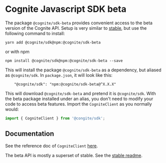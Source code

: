 Cognite Javascript SDK beta
===========================
The package `@cognite/sdk-beta` provides convenient access to the beta version of the Cognite API.
Setup is very similar to [stable](https://github.com/cognitedata/cognite-sdk-js/blob/master/packages/stable/README.md),
but use the following command to install:
```
yarn add @cognite/sdk@npm:@cognite/sdk-beta
```
or with npm
```
npm install @cognite/sdk@npm:@cognite/sdk-beta --save
```

This will install the package `@cognite/sdk-beta` as a dependency, but aliased as `@cognite/sdk`.
In `package.json`, it will look like this:
```
    "@cognite/sdk": "npm:@cognite/sdk-beta@^X.X.X"
```

This will download `@cognite/sdk-beta` and pretend it is `@cognite/sdk`.
With the beta package installed under an alias, you don't need to modify your code
to access beta features. Import the `CogniteClient` as you normally would:
```js
import { CogniteClient } from '@congite/sdk';
```

## Documentation

See the reference doc of `CogniteClient` [here](https://cognitedata.github.io/cognite-sdk-js/beta/classes/cogniteclientbeta.html).

The beta API is mostly a superset of stable. See the [stable readme](https://github.com/cognitedata/cognite-sdk-js/blob/master/packages/stable/README.md).